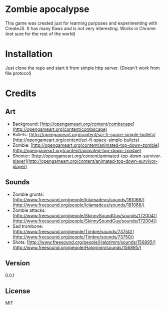 # Zombie apocalypse

This game was created just for learning purposes and experimenting with CreateJS.
It has many flaws and is not very interesting.
Works in Chrome (not sure for the rest of the world)

# Installation

Just clone the repo and start it from simple http server. (Doesn't work from file protocol)

# Credits
## Art
- Background:      [http://opengameart.org/content/combscape](http://opengameart.org/content/combscape)
- Bullets:        [http://opengameart.org/content/sci-fi-space-simple-bullets](http://opengameart.org/content/sci-fi-space-simple-bullets)
- Zombie:         [http://opengameart.org/content/animated-top-down-zombie](http://opengameart.org/content/animated-top-down-zombie)
- Shooter:        [http://opengameart.org/content/animated-top-down-survivor-player](http://opengameart.org/content/animated-top-down-survivor-player)

## Sounds
 - Zombie grunts:  [http://www.freesound.org/people/lolamadeus/sounds/181068/](http://www.freesound.org/people/lolamadeus/sounds/181068/)
 - Zombie attacks: [http://www.freesound.org/people/SkinnySoundGuy/sounds/172004/](http://www.freesound.org/people/SkinnySoundGuy/sounds/172004/)
 - Sad trombone:   [http://www.freesound.org/people/Timbre/sounds/73750/](http://www.freesound.org/people/Timbre/sounds/73750/)
 - Shots:          [http://www.freesound.org/people/Halgrimm/sounds/156895/](http://www.freesound.org/people/Halgrimm/sounds/156895/)


## Version
0.0.1

License
----

MIT


